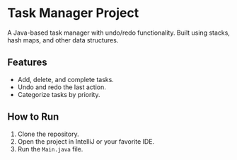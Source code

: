 # Task Manager Project
A Java-based task manager with undo/redo functionality. Built using stacks, hash maps, and other data structures.

## Features
- Add, delete, and complete tasks.
- Undo and redo the last action.
- Categorize tasks by priority.

## How to Run
1. Clone the repository.
2. Open the project in IntelliJ or your favorite IDE.
3. Run the `Main.java` file.
